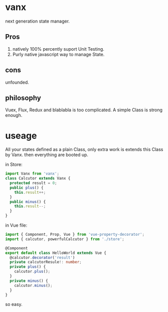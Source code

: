 # vanx

next generation state manager.

## Pros

1. natively 100% percently suport Unit Testing.
2. Purly native javascript way to manage State.

## cons

unfounded.

## philosophy

Vuex, Flux, Redux and blablabla is too complicated.
A simple Class is strong enough.

# useage

All your states defined as a plain Class, only extra work is extends this Class by Vanx.
then everything are booted up.

in Store:

```ts
import Vanx from 'vanx';
class Calcutor extends Vanx {
  protected result = 0;
  public plus() {
    this.result++;
  }
  public minus() {
    this.result--;
  }
}
```

in Vue file:

```ts
import { Component, Prop, Vue } from 'vue-property-decorator';
import { calcutor, powerfulCalcutor } from './store';

@Component
export default class HelloWorld extends Vue {
  @calcutor.decorator('result')
  private calcutorResule!: number;
  private plus() {
    calcutor.plus();
  }
  private minus() {
    calcutor.minus();
  }
}
```

so easy.

